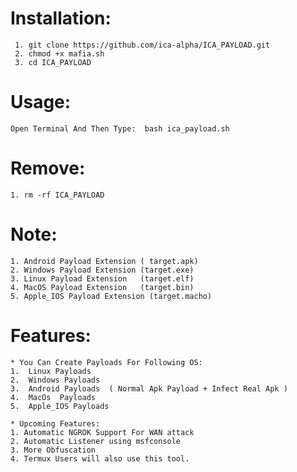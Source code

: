 # Installation:
     1. git clone https://github.com/ica-alpha/ICA_PAYLOAD.git
     2. chmod +x mafia.sh
     3. cd ICA_PAYLOAD

# Usage:
    Open Terminal And Then Type:  bash ica_payload.sh
# Remove:
    1. rm -rf ICA_PAYLOAD
# Note:
    1. Android Payload Extension ( target.apk)
    2. Windows Payload Extension (target.exe)
    3. Linux Payload Extension   (target.elf)
    4. MacOS Payload Extension   (target.bin)
    5. Apple_IOS Payload Extension (target.macho)
   
# Features:
    * You Can Create Payloads For Following OS:
    1.  Linux Payloads
    2.  Windows Payloads
    3.  Android Payloads  ( Normal Apk Payload + Infect Real Apk )
    4.  MacOs  Payloads
    5.  Apple_IOS Payloads
    
    * Upcoming Features:
    1. Automatic NGROK Support For WAN attack
    2. Automatic Listener using msfconsole
    3. More Obfuscation
    4. Termux Users will also use this tool.
    
